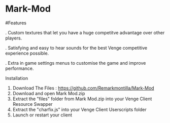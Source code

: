# Mark-Mod

#Features

. Custom textures that let you have a huge competitve advantage over other players.

. Satisfying and easy to hear sounds for the best Venge competitive experience possible.

. Extra in game settings menus to customise the game and improve performance.

Installation

1. Download The Files : https://github.com/Remarkmontilla/Mark-Mod
2. Download and open Mark Mod.zip
3. Extract the "files" folder from Mark Mod.zip into your Venge Client Resource Swapper
4. Extract the "charfix.js" into your Venge Client Userscripts folder
5. Launch or restart your client

